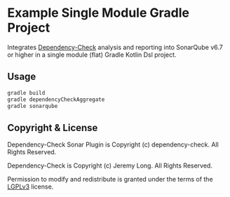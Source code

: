 # Example Single Module Gradle Project

Integrates [Dependency-Check][] analysis and reporting into SonarQube v6.7 or higher in a single module (flat) Gradle Kotlin Dsl project.

## Usage

```bash
gradle build
gradle dependencyCheckAggregate
gradle sonarqube
```

## Copyright & License

Dependency-Check Sonar Plugin is Copyright (c) dependency-check. All Rights Reserved.

Dependency-Check is Copyright (c) Jeremy Long. All Rights Reserved.

Permission to modify and redistribute is granted under the terms of the [LGPLv3][] license.

  [lgplv3]: http://www.gnu.org/licenses/lgpl.txt
  [dependency-check]: https://www.owasp.org/index.php/OWASP_Dependency_Check
